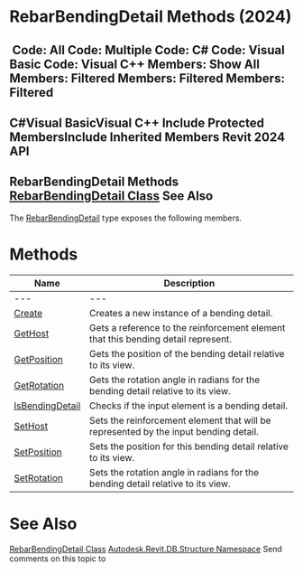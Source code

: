 # RebarBendingDetail Methods (2024)

﻿
 Code: All Code: Multiple Code: C# Code: Visual Basic Code: Visual C++  Members: Show All Members: Filtered Members: Filtered Members: Filtered   
---  
C#Visual BasicVisual C++
Include Protected MembersInclude Inherited Members
Revit 2024 API  
---  
RebarBendingDetail Methods  
[RebarBendingDetail Class](a9e46b4b-7e43-4ed6-b556-b6fcd23e7d05.md "RebarBendingDetail Class") See Also  
---  
The [RebarBendingDetail](a9e46b4b-7e43-4ed6-b556-b6fcd23e7d05.md "RebarBendingDetail Class") type exposes the following members.
# Methods
| Name | Description |
| --- | --- |
| --- | --- | --- |
| [Create](2158ccdb-1b50-ec9b-7bef-130450aea0d9.md "Create Method") | Creates a new instance of a bending detail. |
| [GetHost](cd41fb18-2cb7-83a4-bb6c-9146665425f2.md "GetHost Method") | Gets a reference to the reinforcement element that this bending detail represent. |
| [GetPosition](c892be43-5a22-f8ea-5c11-39b19224f3b5.md "GetPosition Method") | Gets the position of the bending detail relative to its view. |
| [GetRotation](d69182dd-a423-c07d-9c37-ed91385251f3.md "GetRotation Method") | Gets the rotation angle in radians for the bending detail relative to its view. |
| [IsBendingDetail](58afee1c-e3ea-a6e2-15b9-488559308bef.md "IsBendingDetail Method") | Checks if the input element is a bending detail. |
| [SetHost](6cad3b9f-43d0-e005-1161-21ba22705d99.md "SetHost Method") | Sets the reinforcement element that will be represented by the input bending detail. |
| [SetPosition](8bcc31d2-6052-8a1e-d8c7-31650bc52870.md "SetPosition Method") | Sets the position for this bending detail relative to its view. |
| [SetRotation](8f892d80-8339-5815-a6d0-23c51cde3e98.md "SetRotation Method") | Sets the rotation angle in radians for the bending detail relative to its view. |

# See Also
[RebarBendingDetail Class](a9e46b4b-7e43-4ed6-b556-b6fcd23e7d05.md "RebarBendingDetail Class")
[Autodesk.Revit.DB.Structure Namespace](d586b341-f687-9d90-e96d-255806b7d4fc.md "Autodesk.Revit.DB.Structure Namespace")
Send comments on this topic to 